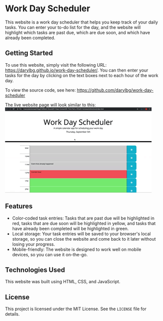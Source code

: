 # Work Day Scheduler

This website is a work day scheduler that helps you keep track of your daily tasks. You can enter your to-do list for the day, and the website will highlight which tasks are past due, which are due soon, and which have already been completed.

## Getting Started

To use this website, simply visit the following URL: https://darylbg.github.io/work-day-scheduler/. You can then enter your tasks for the day by clicking on the text boxes next to each hour of the work day.

To view the source code, see here: https://github.com/darylbg/work-day-scheduler

The live website page will look similar to this: ![screenshot](assets/images/05-third-party-apis-homework-demo.gif)

## Features

- Color-coded task entries: Tasks that are past due will be highlighted in red, tasks that are due soon will be highlighted in yellow, and tasks that have already been completed will be highlighted in green.
- Local storage: Your task entries will be saved to your browser's local storage, so you can close the website and come back to it later without losing your progress.
- Mobile-friendly: The website is designed to work well on mobile devices, so you can use it on-the-go.

## Technologies Used

This website was built using HTML, CSS, and JavaScript.

## License

This project is licensed under the MIT License. See the `LICENSE` file for details.


